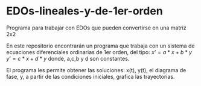 # EDOs-lineales-y-de-1er-orden
Programa para trabajar con EDOs que pueden convertirse en una matriz 2x2


En este repositorio encontrarán un programa que trabaja con un sistema de ecuaciones diferenciales ordinarias de 1er orden, del tipo: 
$x’=a*x+b*y$
$y’=c*x+d*y$
donde, a,c,b y d son constantes.

El programa les permite obtener las soluciones: x(t), y(t), el diagrama de fase, y, a partir de las condiciones iniciales, grafica las trayectorias.
